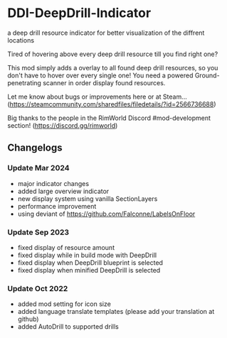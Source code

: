 # DDI-DeepDrill-Indicator
a deep drill resource indicator for better visualization of the diffrent locations

Tired of hovering above every deep drill resource till you find right one?

This mod simply adds a overlay to all found deep drill resources, so you don't have to hover over every single one!
You need a powered Ground-penetrating scanner in order display found resources.

Let me know about bugs or improvements here or at Steam...
(https://steamcommunity.com/sharedfiles/filedetails/?id=2566736688)

Big thanks to the people in the RimWorld Discord #mod-development section!
(https://discord.gg/rimworld)

## Changelogs
### Update Mar 2024
- major indicator changes
- added large overview indicator
- new display system using vanilla SectionLayers
- performance improvement
- using deviant of https://github.com/Falconne/LabelsOnFloor

### Update Sep 2023
- fixed display of resource amount
- fixed display while in build mode with DeepDrill
- fixed display when DeepDrill blueprint is selected
- fixed display when minified DeepDrill is selected

### Update Oct 2022
- added mod setting for icon size
- added language translate templates (please add your translation at github)
- added AutoDrill to supported drills

